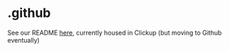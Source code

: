 # .github

See our README [here](https://doc.clickup.com/36615879/d/h/12xdp7-282/0ebbe3293092df5), currently housed in Clickup (but moving to Github eventually)
